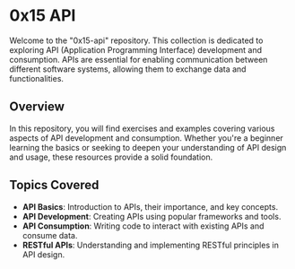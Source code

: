 # 0x15 API

Welcome to the "0x15-api" repository. This collection is dedicated to exploring API (Application Programming Interface) development and consumption. APIs are essential for enabling communication between different software systems, allowing them to exchange data and functionalities.

## Overview

In this repository, you will find exercises and examples covering various aspects of API development and consumption. Whether you're a beginner learning the basics or seeking to deepen your understanding of API design and usage, these resources provide a solid foundation.

## Topics Covered

- **API Basics**: Introduction to APIs, their importance, and key concepts.
- **API Development**: Creating APIs using popular frameworks and tools.
- **API Consumption**: Writing code to interact with existing APIs and consume data.
- **RESTful APIs**: Understanding and implementing RESTful principles in API design.
